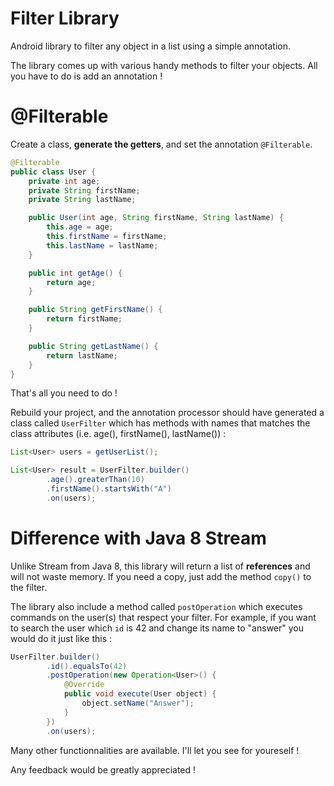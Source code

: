 # Filter Library

Android library to filter any object in a list using a simple annotation.

The library comes up with various handy methods to filter your objects. All you have to do is add an annotation !

# @Filterable

Create a class, **generate the getters**, and set the annotation `@Filterable`.

```Java
@Filterable
public class User {
    private int age;
    private String firstName;
    private String lastName;

    public User(int age, String firstName, String lastName) {
        this.age = age;
        this.firstName = firstName;
        this.lastName = lastName;
    }

    public int getAge() {
        return age;
    }

    public String getFirstName() {
        return firstName;
    }

    public String getLastName() {
        return lastName;
    }
}
```

That's all you need to do !

Rebuild your project, and the annotation processor should have generated a class called `UserFilter` which has methods with names that matches the class attributes (i.e. age(), firstName(), lastName()) :

```Java
List<User> users = getUserList();

List<User> result = UserFilter.builder()
        .age().greaterThan(10)
        .firstName().startsWith("A")
        .on(users);
```

 # Difference with Java 8 Stream
 
 Unlike Stream from Java 8, this library will return a list of **references** and will not waste memory. If you need a copy, just add the method `copy()` to the filter.
 
The library also include a method called `postOperation` which executes commands on the user(s) that respect your filter. For example, if you want to search the user which `id` is 42 and change its name to "answer" you would do it just like this :

```Java
UserFilter.builder()
        .id().equalsTo(42)
        .postOperation(new Operation<User>() {
            @Override
            public void execute(User object) {
                object.setName("Answer");
            }
        })
        .on(users);
 ```
 
 Many other functionnalities are available. I'll let you see for youreself !
 
 Any feedback would be greatly appreciated !
